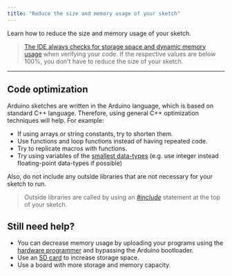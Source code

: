 ```yaml
---
title: "Reduce the size and memory usage of your sketch"
---
```


Learn how to reduce the size and memory usage of your sketch.

> [The IDE always checks for storage space and dynamic memory usage](https://support.arduino.cc/hc/en-us/articles/4405339237522-The-IDE-prints-a-message-about-sketch-size-and-memory-usage) when verifying your code. If the respective values are below 100%, you don't have to reduce the size of your sketch.

---

## Code optimization

Arduino sketches are written in the Arduino language, which is based on standard C++ language. Therefore, using general C++ optimization techniques will help. For example:

* If using arrays or string constants, try to shorten them.
* Use functions and loop functions instead of having repeated code.
* Try to replicate macros with functions.
* Try using variables of the [smallest data-types](https://www.arduino.cc/reference/en/) (e.g. use integer instead floating-point data-types if possible)

Also, do not include any outside libraries that are not necessary for your sketch to run.  

> Outside libraries are called by using an [*#include*](https://www.arduino.cc/reference/tr/language/structure/further-syntax/include/) statement at the top of your sketch.

## Still need help?

* You can decrease memory usage by uploading your programs using the [hardware programmer](https://docs.arduino.cc/hacking/software/Programmer) and bypassing the Arduino bootloader.
* Use an [SD card](https://docs.arduino.cc/learn/programming/sd-guide) to increase storage space.
* Use a board with more storage and memory capacity.
